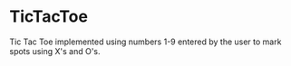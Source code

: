 # TicTacToe


Tic Tac Toe implemented using numbers 1-9 entered by the user to mark spots using X's and O's.  
